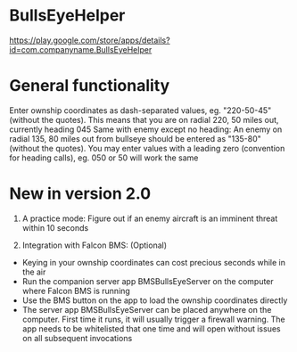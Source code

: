 # BullsEyeHelper

https://play.google.com/store/apps/details?id=com.companyname.BullsEyeHelper

General functionality
=====================
Enter ownship coordinates as dash-separated values, eg. "220-50-45" (without the quotes). This means that you are on radial 220, 50 miles out, currently heading 045
Same with enemy except no heading: An enemy on radial 135, 80 miles out from bullseye should be entered as "135-80" (without the quotes). 
You may enter values with a leading zero (convention for heading calls), eg. 050 or 50 will work the same

New in version 2.0
==================
1) A practice mode: Figure out if an enemy aircraft is an imminent threat within 10 seconds

2) Integration with Falcon BMS: (Optional) 
  - Keying in your ownship coordinates can cost precious seconds while in the air
  - Run the companion server app BMSBullsEyeServer on the computer where Falcon BMS is running
  - Use the BMS button on the app to load the ownship coordinates directly
  - The server app BMSBullsEyeServer can be placed anywhere on the computer. First time it runs, it will usually trigger
    a firewall warning. The app needs to be whitelisted that one time and will open without issues on all subsequent invocations
 
 
